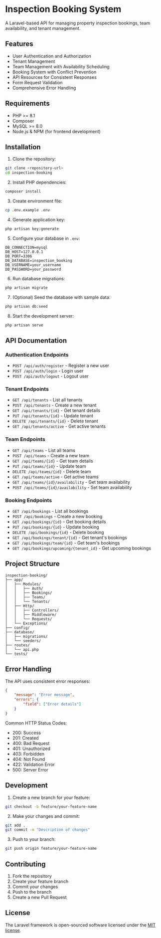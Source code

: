 # Inspection Booking System

A Laravel-based API for managing property inspection bookings, team availability, and tenant management.

## Features

- User Authentication and Authorization
- Tenant Management
- Team Management with Availability Scheduling
- Booking System with Conflict Prevention
- API Resources for Consistent Responses
- Form Request Validation
- Comprehensive Error Handling

## Requirements

- PHP >= 8.1
- Composer
- MySQL >= 8.0
- Node.js & NPM (for frontend development)

## Installation

1. Clone the repository:
```bash
git clone <repository-url>
cd inspection-booking
```

2. Install PHP dependencies:
```bash
composer install
```

3. Create environment file:
```bash
cp .env.example .env
```

4. Generate application key:
```bash
php artisan key:generate
```

5. Configure your database in `.env`:
```env
DB_CONNECTION=mysql
DB_HOST=127.0.0.1
DB_PORT=3306
DB_DATABASE=inspection_booking
DB_USERNAME=your_username
DB_PASSWORD=your_password
```

6. Run database migrations:
```bash
php artisan migrate
```

7. (Optional) Seed the database with sample data:
```bash
php artisan db:seed
```

8. Start the development server:
```bash
php artisan serve
```

## API Documentation

### Authentication Endpoints

- `POST /api/auth/register` - Register a new user
- `POST /api/auth/login` - Login user
- `POST /api/auth/logout` - Logout user

### Tenant Endpoints

- `GET /api/tenants` - List all tenants
- `POST /api/tenants` - Create a new tenant
- `GET /api/tenants/{id}` - Get tenant details
- `PUT /api/tenants/{id}` - Update tenant
- `DELETE /api/tenants/{id}` - Delete tenant
- `GET /api/tenants/active` - Get active tenants

### Team Endpoints

- `GET /api/teams` - List all teams
- `POST /api/teams` - Create a new team
- `GET /api/teams/{id}` - Get team details
- `PUT /api/teams/{id}` - Update team
- `DELETE /api/teams/{id}` - Delete team
- `GET /api/teams/active` - Get active teams
- `GET /api/teams/{id}/availability` - Get team availability
- `POST /api/teams/{id}/availability` - Set team availability

### Booking Endpoints

- `GET /api/bookings` - List all bookings
- `POST /api/bookings` - Create a new booking
- `GET /api/bookings/{id}` - Get booking details
- `PUT /api/bookings/{id}` - Update booking
- `DELETE /api/bookings/{id}` - Delete booking
- `GET /api/bookings/tenant/{id}` - Get tenant's bookings
- `GET /api/bookings/team/{id}` - Get team's bookings
- `GET /api/bookings/upcoming/{tenant_id}` - Get upcoming bookings

## Project Structure

```
inspection-booking/
├── app/
│   ├── Modules/
│   │   ├── Auth/
│   │   ├── Bookings/
│   │   ├── Teams/
│   │   └── Tenants/
│   ├── Http/
│   │   ├── Controllers/
│   │   ├── Middleware/
│   │   └── Requests/
│   └── Exceptions/
├── config/
├── database/
│   ├── migrations/
│   └── seeders/
├── routes/
│   └── api.php
└── tests/
```

## Error Handling

The API uses consistent error responses:

```json
{
    "message": "Error message",
    "errors": {
        "field": ["Error details"]
    }
}
```

Common HTTP Status Codes:
- 200: Success
- 201: Created
- 400: Bad Request
- 401: Unauthorized
- 403: Forbidden
- 404: Not Found
- 422: Validation Error
- 500: Server Error

## Development

1. Create a new branch for your feature:
```bash
git checkout -b feature/your-feature-name
```

2. Make your changes and commit:
```bash
git add .
git commit -m "Description of changes"
```

3. Push to your branch:
```bash
git push origin feature/your-feature-name
```

## Contributing

1. Fork the repository
2. Create your feature branch
3. Commit your changes
4. Push to the branch
5. Create a new Pull Request

## License

The Laravel framework is open-sourced software licensed under the [MIT license](https://opensource.org/licenses/MIT).
